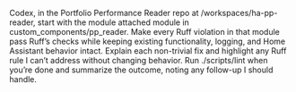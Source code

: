 Codex, in the Portfolio Performance Reader repo at /workspaces/ha-pp-reader, start with the module attached module in custom_components/pp_reader. Make every Ruff violation in that module pass Ruff’s checks while keeping existing functionality, logging, and Home Assistant behavior intact. Explain each non-trivial fix and highlight any Ruff rule I can’t address without changing behavior. Run ./scripts/lint when you’re done and summarize the outcome, noting any follow-up I should handle.
